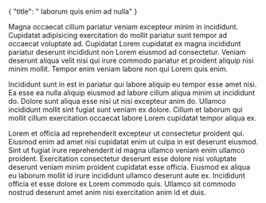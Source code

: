 {
  "title": " laborum quis enim ad nulla"
}

Magna occaecat cillum pariatur veniam excepteur minim in incididunt. Cupidatat adipisicing exercitation do mollit pariatur sunt tempor ad occaecat voluptate ad. Cupidatat Lorem cupidatat ex magna incididunt pariatur deserunt incididunt non Lorem eiusmod ad consectetur. Veniam deserunt aliqua velit nisi qui irure commodo pariatur et proident aliquip nisi minim mollit. Tempor enim veniam labore non qui Lorem quis enim.

Incididunt sunt in est in pariatur qui labore aliquip eu tempor esse amet nisi. Ea esse ea nulla aliquip eiusmod ad labore cillum aliqua minim ut incididunt do. Dolore sunt aliqua esse nisi ut nisi excepteur anim do. Ullamco incididunt mollit sint fugiat sunt veniam ex dolore. Cillum et laborum qui mollit cillum exercitation occaecat labore Lorem cupidatat tempor aliqua ex.

Lorem et officia ad reprehenderit excepteur ut consectetur proident qui. Eiusmod enim ad amet nisi cupidatat enim ut culpa in est deserunt eiusmod. Sint ut fugiat irure reprehenderit id magna ullamco veniam enim ullamco proident. Exercitation consectetur deserunt esse dolore nisi voluptate deserunt veniam minim proident cupidatat esse officia. Eiusmod ex aliqua eu laborum mollit id irure incididunt ullamco deserunt aute ex. Incididunt officia et esse dolore ex Lorem commodo quis. Ullamco sit commodo nostrud deserunt amet anim nisi exercitation anim id et duis.